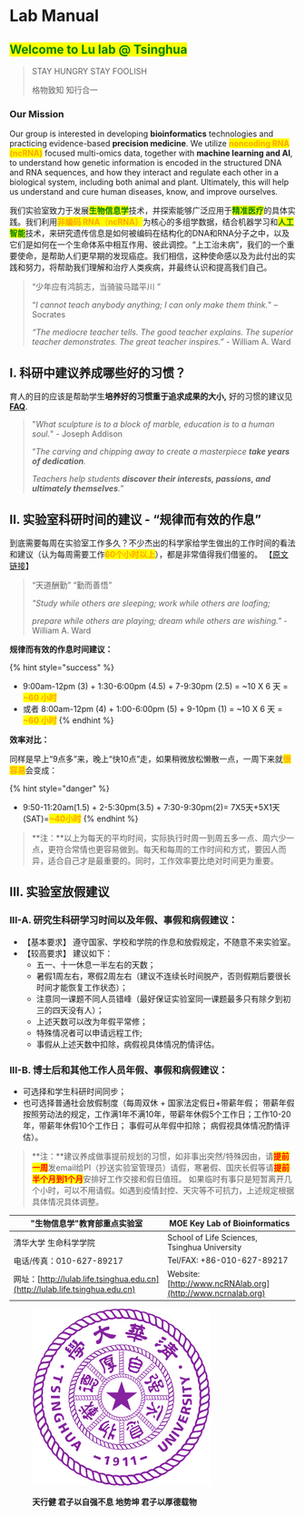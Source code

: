 # Lab Manual

## <mark style="color:green;">**Welcome to Lu lab @ Tsinghua**</mark>

> STAY HUNGRY  STAY FOOLISH
>
> 格物致知  知行合一

### Our Mission

Our group is interested in developing **bioinformatics** technologies and practicing evidence-based **precision medicine**. We utilize <mark style="color:orange;">**noncoding RNA (ncRNA)**</mark> focused multi-omics data, together with **machine learning and AI**, to understand how genetic information is encoded in the structured DNA and RNA sequences, and how they interact and regulate each other in a biological system, including both animal and plant. Ultimately, this will help us understand and cure human diseases, know, and improve ourselves.

我们实验室致力于发展<mark style="color:green;">**生物信息学**</mark>技术，并探索能够广泛应用于<mark style="color:green;">**精准医疗**</mark>的具体实践。我们利用<mark style="color:orange;">**非编码 RNA**</mark><mark style="color:orange;">（</mark><mark style="color:orange;">**ncRNA）**</mark>为核心的多组学数据，结合机器学习和<mark style="color:green;">**人工智能**</mark>技术，来研究遗传信息是如何被编码在结构化的DNA和RNA分子之中，以及它们是如何在一个生命体系中相互作用、彼此调控。“上工治未病”，我们的一个重要使命，是帮助人们更早期的发现癌症。我们相信，这种使命感以及为此付出的实践和努力，将帮助我们理解和治疗人类疾病，并最终认识和提高我们自己。

> “少年应有鸿鹄志，当骑骏马踏平川 ” &#x20;
>
> “_I cannot teach anybody anything; I can only make them think._" – Socrates
>
> _“The mediocre teacher tells. The good teacher explains. The superior teacher demonstrates. The great teacher inspires.”_   - William A. Ward



## I. 科研中建议养成哪些好的习惯？

育人的目的应该是帮助学生**培养好的习惯重于追求成果的大小,** 好的习惯的建议见 [**FAQ**](faq.md#habbit).&#x20;

> "_What sculpture is to a block of marble, education is to a human soul._"  - Joseph Addison
>
> “_The carving and chipping away to create a masterpiece **take years of dedication**._&#x20;
>
> _Teachers help students **discover their interests, passions, and ultimately themselves**._”



## II. 实验室科研时间的建议 - “规律而有效的作息”

到底需要每周在实验室工作多久？不少杰出的科学家给学生做出的工作时间的看法和建议（认为每周需要工作<mark style="color:orange;">**60个小时以上**</mark>），都是非常值得我们借鉴的。 【[原文链接](https://app.yinxiang.com/fx/c0d05045-6620-4fbc-8ce6-06c5b799fc98)】

> “天道酬勤”  “勤而善悟”  &#x20;
>
> _"Study while others are sleeping;  work while others are loafing;_
>
> _prepare while others are playing; dream while others are wishing."_    - William A. Ward

**规律而有效的作息时间建议：**

{% hint style="success" %}
* 9:00am-12pm (3) + 1:30-6:00pm (4.5) + 7-9:30pm (2.5) = \~10  X 6 天 = <mark style="color:orange;">**\~60 小时**</mark>
* 或者 8:00am-12pm (4) + 1:00-6:00pm (5) + 9-10pm (1) = \~10  X 6 天 = <mark style="color:orange;">**\~60 小时**</mark>
{% endhint %}

**效率对比：**

同样是早上“9点多”来，晚上“快10点”走，如果稍微放松懒散一点，一周下来就<mark style="color:orange;">**很容易**</mark>会变成：

{% hint style="danger" %}
* 9:50-11:20am(1.5) + 2-5:30pm(3.5) + 7:30-9:30pm(2)= 7X5天+5X1天(SAT)=<mark style="color:orange;">**\~40小时**</mark>
{% endhint %}

> **注：**以上为每天的平均时间，实际执行时周一到周五多一点、周六少一点，更符合常情也更容易做到。每天和每周的工作时间和方式，要因人而异，适合自己才是最重要的。同时，工作效率要比绝对时间更为重要。



## III. 实验室放假建议

### III-A. 研究生科研学习时间以及年假、事假和病假建议：

* 【基本要求】 遵守国家、学校和学院的作息和放假规定，不随意不来实验室。
* 【较高要求】 建议如下：
  * 五一、十一休息一半左右的天数；
  * 暑假1周左右，寒假2周左右（建议不连续长时间脱产，否则假期后要很长时间才能恢复工作状态）；
  * 注意同一课题不同人员错峰（最好保证实验室同一课题最多只有除夕到初三的四天没有人）；
  * 上述天数可以改为年假平常修；
  * 特殊情况者可以申请远程工作;
  * 事假从上述天数中扣除，病假视具体情况酌情评估。

### III-B. 博士后和其他工作人员年假、事假和病假建议：

* 可选择和学生科研时间同步；
* 也可选择普通社会放假制度（每周双休 + 国家法定假日+带薪年假； 带薪年假按照劳动法的规定，工作满1年不满10年，带薪年休假5个工作日；工作10-20年，带薪年休假10个工作日； 事假可从年假中扣除； 病假视具体情况酌情评估）。&#x20;

> **注：**建议养成做事提前规划的习惯，如非事出突然/特殊因由，请<mark style="color:red;">**提前一周**</mark>发email给PI（抄送实验室管理员）请假，寒暑假、国庆长假等请<mark style="color:red;">**提前半个月到1个月**</mark>安排好工作交接和假日值班。 如果临时有事只是短暂离开几个小时，可以不用请假。如遇到疫情封控、天灾等不可抗力，上述规定根据具体情况具体调整。 &#x20;



| "生物信息学"教育部重点实验室                                                           | MOE Key Lab of Bioinformatics                               |
| ------------------------------------------------------------------------- | ----------------------------------------------------------- |
| 清华大学 生命科学学院                                                               | School of Life Sciences, Tsinghua University                |
| 电话/传真：010-627-89217                                                       | Tel/FAX: +86-010-627-89217                                  |
| 网址：[http://lulab.life.tsinghua.edu.cn](http://lulab.life.tsinghua.edu.cn) | Website: [http://www.ncRNAlab.org](http://www.ncrnalab.org) |





<figure><img src=".gitbook/assets/image (2).png" alt=""><figcaption><p><strong>天行健  君子以自强不息        地势坤 君子以厚德载物</strong></p></figcaption></figure>

